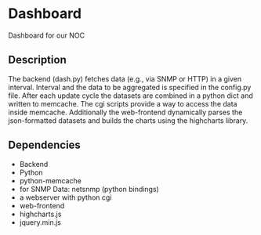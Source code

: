 Dashboard
=========

Dashboard for our NOC


## Description

The backend (dash.py) fetches data (e.g., via SNMP or HTTP) in a given interval. Interval and the data to be aggregated is specified in the config.py file. After each update cycle the datasets are combined in a python dict and written to memcache. The cgi scripts provide a way to access the data inside memcache.
Additionally the web-frontend dynamically parses the json-formatted datasets and builds the charts using the highcharts library.

## Dependencies

* Backend
 * Python
 * python-memcache
 * for SNMP Data: netsnmp (python bindings)
 * a webserver with python cgi
* web-frontend
 * highcharts.js
 * jquery.min.js

